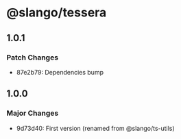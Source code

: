 # @slango/tessera

## 1.0.1

### Patch Changes

- 87e2b79: Dependencies bump

## 1.0.0

### Major Changes

- 9d73d40: First version (renamed from @slango/ts-utils)

